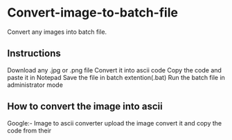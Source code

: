 # Convert-image-to-batch-file
Convert any images into batch file.

Instructions
-------------
Download any .jpg or .png file
Convert it into ascii code
Copy the code and paste it in Notepad
Save the file in batch extention(.bat)
Run the batch file in administrator mode

How to convert the image into ascii
------------------------------------
Google:- Image to ascii converter
upload the image
convert it and copy the code from their
